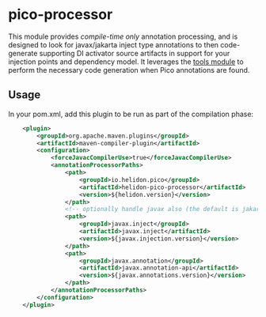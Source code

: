 # pico-processor

This module provides *compile-time only* annotation processing, and is designed to look for javax/jakarta inject type annotations to then code-generate supporting DI activator source artifacts in support for your injection points and dependency model. It leverages the [tools module](../tools/README.md) to perform the necessary code generation when Pico annotations are found.

## Usage

In your pom.xml, add this plugin to be run as part of the compilation phase:
```pom.xml
    <plugin>
        <groupId>org.apache.maven.plugins</groupId>
        <artifactId>maven-compiler-plugin</artifactId>
        <configuration>
            <forceJavacCompilerUse>true</forceJavacCompilerUse>
            <annotationProcessorPaths>
                <path>
                    <groupId>io.helidon.pico</groupId>
                    <artifactId>helidon-pico-processor</artifactId>
                    <version>${helidon.version}</version>
                </path>
                <!-- optionally handle javax also (the default is jakarta.*) -->
                <path>
                    <groupId>javax.inject</groupId>
                    <artifactId>javax.inject</artifactId>
                    <version>${javax.injection.version}</version>
                </path>
                <path>
                    <groupId>javax.annotation</groupId>
                    <artifactId>javax.annotation-api</artifactId>
                    <version>${javax.annotations.version}</version>
                </path>
            </annotationProcessorPaths>
        </configuration>
    </plugin>
```
